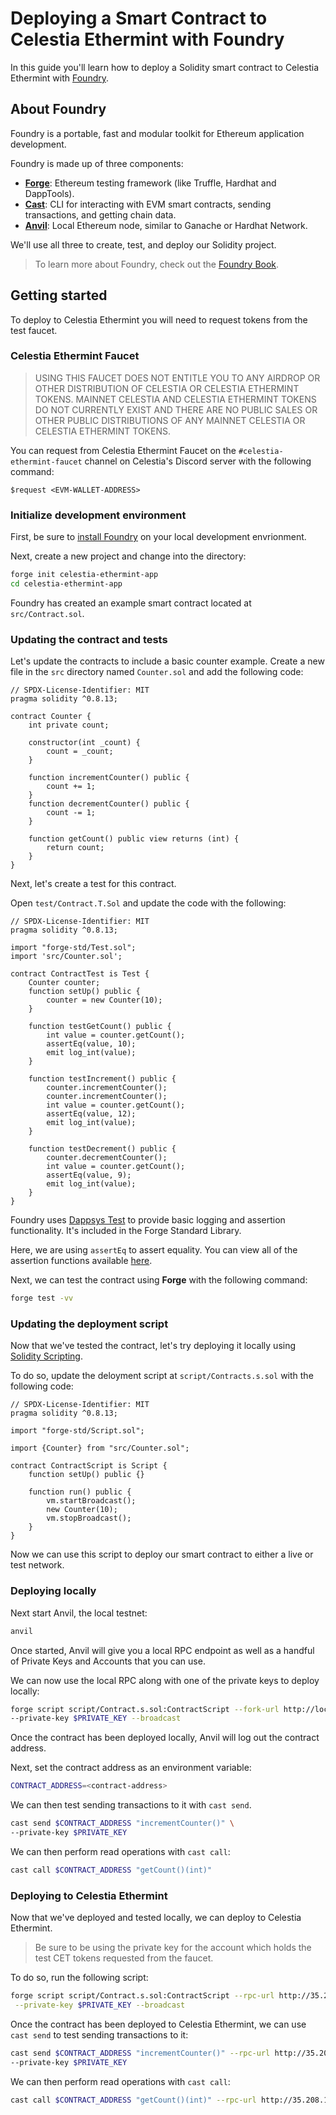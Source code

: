 # Deploying a Smart Contract to Celestia Ethermint with Foundry
<!-- markdownlint-disable MD013 -->

In this guide you'll learn how to deploy a Solidity smart contract to Celestia Ethermint with [Foundry](https://github.com/foundry-rs/foundry).

## About Foundry

Foundry is a portable, fast and modular toolkit for Ethereum application development.

Foundry is made up of three components:

- [__Forge__](https://github.com/foundry-rs/foundry/tree/master/forge): Ethereum testing framework (like Truffle, Hardhat and DappTools).
- [__Cast__](https://github.com/foundry-rs/foundry/tree/master/cast): CLI for interacting with EVM smart contracts, sending transactions, and getting chain data.
- [__Anvil__](https://github.com/foundry-rs/foundry/tree/master/anvil): Local Ethereum node, similar to Ganache or Hardhat Network.

We'll use all three to create, test, and deploy our Solidity project.

> To learn more about Foundry, check out the [Foundry Book](https://book.getfoundry.sh/).

## Getting started

To deploy to Celestia Ethermint you will need to request tokens from the test faucet.

### Celestia Ethermint Faucet

> USING THIS FAUCET DOES NOT ENTITLE YOU TO ANY AIRDROP OR OTHER DISTRIBUTION OF CELESTIA OR CELESTIA ETHERMINT TOKENS. MAINNET CELESTIA AND CELESTIA ETHERMINT TOKENS DO NOT CURRENTLY EXIST AND THERE ARE NO PUBLIC SALES OR OTHER PUBLIC DISTRIBUTIONS OF ANY MAINNET CELESTIA OR CELESTIA ETHERMINT TOKENS.

You can request from Celestia Ethermint Faucet on the `#celestia-ethermint-faucet` channel on Celestia's Discord server with the following command:

```text
$request <EVM-WALLET-ADDRESS> 
```

### Initialize development environment

First, be sure to [install Foundry](https://book.getfoundry.sh/getting-started/installation.html) on your local development envrionment.

Next, create a new project and change into the directory:

```sh
forge init celestia-ethermint-app
cd celestia-ethermint-app
```

Foundry has created an example smart contract located at `src/Contract.sol`.

### Updating the contract and tests

Let's update the contracts to include a basic counter example. Create a new file in the `src` directory named `Counter.sol` and add the following code:

```solidity
// SPDX-License-Identifier: MIT
pragma solidity ^0.8.13;

contract Counter {
    int private count;
    
    constructor(int _count) {
        count = _count;
    }

    function incrementCounter() public {
        count += 1;
    }
    function decrementCounter() public {
        count -= 1;
    }

    function getCount() public view returns (int) {
        return count;
    }
}
```

Next, let's create a test for this contract.

Open `test/Contract.T.Sol` and update the code with the following:

```solidity
// SPDX-License-Identifier: MIT
pragma solidity ^0.8.13;

import "forge-std/Test.sol";
import 'src/Counter.sol';

contract ContractTest is Test {
    Counter counter;
    function setUp() public {
        counter = new Counter(10);
    }

    function testGetCount() public {
        int value = counter.getCount();
        assertEq(value, 10);
        emit log_int(value);
    }

    function testIncrement() public {
        counter.incrementCounter();
        counter.incrementCounter();
        int value = counter.getCount();
        assertEq(value, 12);
        emit log_int(value);
    }

    function testDecrement() public {
        counter.decrementCounter();
        int value = counter.getCount();
        assertEq(value, 9);
        emit log_int(value);
    }
}
```

Foundry uses [Dappsys Test](https://book.getfoundry.sh/reference/ds-test.html) to provide basic logging and assertion functionality. It's included in the Forge Standard Library.

Here, we are using `assertEq` to assert equality. You can view all of the assertion functions available [here](https://book.getfoundry.sh/reference/ds-test.html?highlight=log_int#asserting).

Next, we can test the contract using __Forge__ with the following command:

```sh
forge test -vv
```

### Updating the deployment script

Now that we've tested the contract, let's try deploying it locally using [Solidity Scripting](https://book.getfoundry.sh/tutorials/solidity-scripting.html).

To do so, update the deloyment script at `script/Contracts.s.sol` with the following code:

```solidity
// SPDX-License-Identifier: MIT
pragma solidity ^0.8.13;

import "forge-std/Script.sol";

import {Counter} from "src/Counter.sol";

contract ContractScript is Script {
    function setUp() public {}

    function run() public {
        vm.startBroadcast();
        new Counter(10);
        vm.stopBroadcast();
    }
}
```

Now we can use this script to deploy our smart contract to either a live or test network.

### Deploying locally

Next start Anvil, the local testnet:

```sh
anvil
```

Once started, Anvil will give you a local RPC endpoint as well as a handful of Private Keys and Accounts that you can use.

We can now use the local RPC along with one of the private keys to deploy locally:

```sh
forge script script/Contract.s.sol:ContractScript --fork-url http://localhost:8545 \
--private-key $PRIVATE_KEY --broadcast
```

Once the contract has been deployed locally, Anvil will log out the contract address.

Next, set the contract address as an environment variable:

```sh
CONTRACT_ADDRESS=<contract-address>
```

We can then test sending transactions to it with `cast send`.

```sh
cast send $CONTRACT_ADDRESS "incrementCounter()" \
--private-key $PRIVATE_KEY
```

We can then perform read operations with `cast call`:

```sh
cast call $CONTRACT_ADDRESS "getCount()(int)"
```

### Deploying to Celestia Ethermint

Now that we've deployed and tested locally, we can deploy to Celestia Ethermint.

> Be sure to be using the private key for the account which holds the test CET tokens requested from the faucet.

To do so, run the following script:

```sh
forge script script/Contract.s.sol:ContractScript --rpc-url http://35.208.160.145:8545 \
 --private-key $PRIVATE_KEY --broadcast
```

Once the contract has been deployed to Celestia Ethermint, we can use `cast send` to test sending transactions to it:

```sh
cast send $CONTRACT_ADDRESS "incrementCounter()" --rpc-url http://35.208.160.145:8545 \
--private-key $PRIVATE_KEY 
```

We can then perform read operations with `cast call`:

```sh
cast call $CONTRACT_ADDRESS "getCount()(int)" --rpc-url http://35.208.160.145:8545
```

